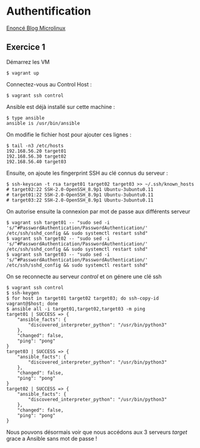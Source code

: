 # Authentification
[Enoncé Blog Microlinux](https://blog.microlinux.fr/formation-ansible-04-authentification/)

## Exercice 1
Démarrez les VM
```console
$ vagrant up
```
Connectez-vous au Control Host :
```console
$ vagrant ssh control
```
Ansible est déjà installé sur cette machine :
```console
$ type ansible
ansible is /usr/bin/ansible
```
On modifie le fichier host pour ajouter ces lignes :
```console
$ tail -n3 /etc/hosts
192.168.56.20 target01
192.168.56.30 target02
192.168.56.40 target03
```
Ensuite, on ajoute les fingerprint SSH au clé connus du serveur : 
```console
$ ssh-keyscan -t rsa target01 target02 target03 >> ~/.ssh/known_hosts
# target02:22 SSH-2.0-OpenSSH_8.9p1 Ubuntu-3ubuntu0.11
# target01:22 SSH-2.0-OpenSSH_8.9p1 Ubuntu-3ubuntu0.11
# target03:22 SSH-2.0-OpenSSH_8.9p1 Ubuntu-3ubuntu0.11
```
On autorise ensuite la connexion par mot de passe aux différents serveur 
```console
$ vagrant ssh target01 -- "sudo sed -i 's/^#PasswordAuthentication/PasswordAuthentication/' /etc/ssh/sshd_config && sudo systemctl restart sshd"
$ vagrant ssh target02 -- "sudo sed -i 's/^#PasswordAuthentication/PasswordAuthentication/' /etc/ssh/sshd_config && sudo systemctl restart sshd"
$ vagrant ssh target03 -- "sudo sed -i 's/^#PasswordAuthentication/PasswordAuthentication/' /etc/ssh/sshd_config && sudo systemctl restart sshd"
```
On se reconnecte au serveur _control_ et on génere une clé ssh
```console
$ vagrant ssh control
$ ssh-keygen
$ for host in target01 target02 target03; do ssh-copy-id vagrant@$host; done
$ ansible all -i target01,target02,target03 -m ping
target01 | SUCCESS => {
    "ansible_facts": {
        "discovered_interpreter_python": "/usr/bin/python3"
    },
    "changed": false,
    "ping": "pong"
}
target03 | SUCCESS => {
    "ansible_facts": {
        "discovered_interpreter_python": "/usr/bin/python3"
    },
    "changed": false,
    "ping": "pong"
}
target02 | SUCCESS => {
    "ansible_facts": {
        "discovered_interpreter_python": "/usr/bin/python3"
    },
    "changed": false,
    "ping": "pong"
}
```
Nous pouvons désormais voir que nous accédons aux 3 serveurs _target_ grace a Ansible sans mot de passe ! 
